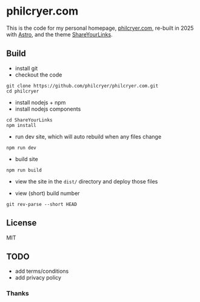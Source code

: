# philcryer.com

This is the code for my personal homepage, [philcryer.com](http://philcryer.com), re-built in 2025 with [Astro](https://astro.build/), and the theme [ShareYourLinks](https://astro.build/themes/details/shareyourlinks/).

## Build

* install git
* checkout the code

```
git clone https://github.com/philcryer/philcryer.com.git
cd philcryer
```

* install nodejs + npm
* install nodejs components

```shell
cd ShareYourLinks
npm install
```

* run dev site, which will auto rebuild when any files change

```shell
npm run dev
```

* build site

```shell
npm run build
```

* view the site in the `dist/` directory and deploy those files

* view (short) build number

```shell
git rev-parse --short HEAD
```

## License

MIT

## TODO

* add terms/conditions 
* add privacy policy

### Thanks
